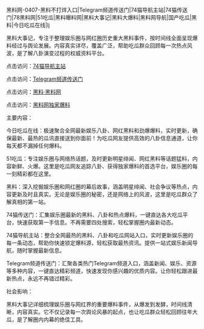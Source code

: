 #
黑料网-0407-黑料不打烊入口|Telegram频道传送门|74猫导航主站|74猫传送门|78黑料网|51吃瓜|黑料曝料网|黑料大事记|黑料大爆料|黑料网导航|国产吃瓜|黑料|今日吃瓜在线|lj

黑料大事记，专注于整理娱乐圈与网红圈历史重大黑料事件，按时间线全面呈现爆料经过与舆论发展。内容真实详尽，覆盖广泛，帮助吃瓜群众回顾每一次热点风波，是了解八卦演变过程的权威资料平台。


点击访问：<a href="https://74mao.com/">74猫导航主站</a>

点击访问：<a href="https://74mao.com/">Telegram频道传送门</a>

点击访问：<a href="https://sdbsd.pages.dev/">黑料·黑料网</a>

点击访问：<a href="https://gbs-3wd.pages.dev/">黑料网独家爆料</a>


主要内容：

今日吃瓜在线：极速聚合全网最新娱乐八卦、网红黑料和劲爆爆料，实时更新，确保最新、最热的瓜讯直接送到你面前！为吃瓜网友提供高效的八卦信息通道，让你每天都不漏掉任何爆料。

51吃瓜：专注娱乐圈与网络热话题，及时更新明星绯闻、网红黑料等话题猛料，内容新鲜、火爆。这里是吃瓜网友追踪八卦、获得独家爆料的首选平台，娱乐圈的每一刻精彩都在这里。

黑料：深入挖掘娱乐圈和网红圈的幕后故事，涵盖明星绯闻、社会争议等热点，内容更新及时且真实。无论是娱乐圈的秘密，还是网络上的风波，这里是吃瓜群众了解真相的第一站。

74猫传送门：汇集娱乐圈最新的黑料、八卦和热点爆料，一键直达各大吃瓜平台，快速获取第一手信息。不再需要四处搜索，轻松掌握圈内最新动态。

74猫导航主站：整合全网最热的黑料、八卦和吃瓜网站入口，实时更新娱乐圈的每一条动态，帮助你快速锁定爆料源，轻松获取最热资讯。提供一站式娱乐新闻导航，随时掌握最新信息。

Telegram频道传送门：汇聚各类热门Telegram频道入口，涵盖新闻、娱乐、资源等多种内容，一键直达精彩频道，快速发现你感兴趣的优质内容。让你轻松跟进最新热点，永远不再错过精彩。

社会影响：

黑料大事记详细梳理娱乐圈与网红界的重要爆料事件，从爆发到发酵，时间线清晰，内容真实。它不仅记录每一次舆论风暴的起点，也让吃瓜群众轻松回顾往年大瓜，是了解圈内内幕的绝佳工具。

<span style="display:none;">[Canonical link](https://github.com/Nguquadi555/68463 ）</span>
